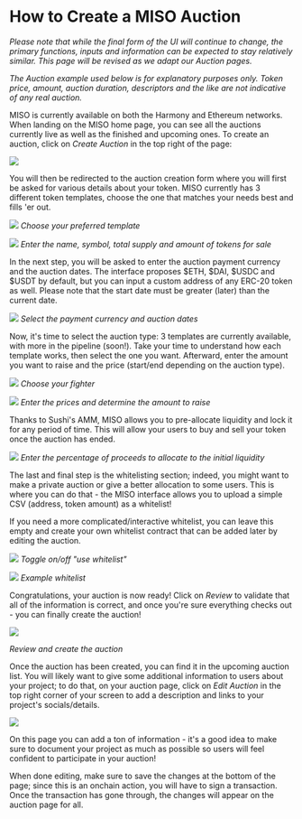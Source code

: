 # How to Create a MISO Auction

_Please note that while the final form of the UI will continue to change, the primary functions, inputs and information can be expected to stay relatively similar. This page will be revised as we adapt our Auction pages._

_The Auction example used below is for explanatory purposes only. Token price, amount, auction duration, descriptors and the like are not indicative of any real auction._

MISO is currently available on both the Harmony and Ethereum networks. When landing on the MISO home page, you can see all the auctions currently live as well as the finished and upcoming ones. To create an auction, click on _Create Auction_ in the top right of the page:

![](/img/tutimg/htcamo/htcamo1.png)

You will then be redirected to the auction creation form where you will first be asked for various details about your token. MISO currently has 3 different token templates, choose the one that matches your needs best and fills 'er out.

![](/img/tutimg/htcamo/htcamo2.png) _Choose your preferred template_

![](/img/tutimg/htcamo/htcamo3.png) _Enter the name, symbol, total supply and amount of tokens for sale_

In the next step, you will be asked to enter the auction payment currency and the auction dates. The interface proposes $ETH, $DAI, $USDC and $USDT by default, but you can input a custom address of any ERC-20 token as well. Please note that the start date must be greater (later) than the current date.

![](/img/tutimg/htcamo/htcamo4.png) _Select the payment currency and auction dates_

Now, it's time to select the auction type: 3 templates are currently available, with more in the pipeline (soon!). Take your time to understand how each template works, then select the one you want. Afterward, enter the amount you want to raise and the price (start/end depending on the auction type).

![](/img/tutimg/htcamo/htcamo5.png) _Choose your fighter_

![](/img/tutimg/htcamo/htcamo6.png) _Enter the prices and determine the amount to raise_

Thanks to Sushi's AMM, MISO allows you to pre-allocate liquidity and lock it for any period of time. This will allow your users to buy and sell your token once the auction has ended.

![](/img/tutimg/htcamo/htcamo7.png) _Enter the percentage of proceeds to allocate to the initial liquidity_

The last and final step is the whitelisting section; indeed, you might want to make a private auction or give a better allocation to some users. This is where you can do that - the MISO interface allows you to upload a simple CSV (address, token amount) as a whitelist!

If you need a more complicated/interactive whitelist, you can leave this empty and create your own whitelist contract that can be added later by editing the auction.

![](/img/tutimg/htcamo/htcamo8.png) _Toggle on/off "use whitelist"_

![](/img/tutimg/htcamo/htcamo9.png) _Example whitelist_

Congratulations, your auction is now ready! Click on _Review_ to validate that all of the information is correct, and once you're sure everything checks out - you can finally create the auction!

![](/img/tutimg/htcamo/htcamo10.png)

_Review and create the auction_

Once the auction has been created, you can find it in the upcoming auction list. You will likely want to give some additional information to users about your project; to do that, on your auction page, click on _Edit Auction_ in the top right corner of your screen to add a description and links to your project's socials/details.

![](/img/tutimg/htcamo/htcamo11.png)

On this page you can add a ton of information - it's a good idea to make sure to document your project as much as possible so users will feel confident to participate in your auction!

When done editing, make sure to save the changes at the bottom of the page; since this is an onchain action, you will have to sign a transaction. Once the transaction has gone through, the changes will appear on the auction page for all.
